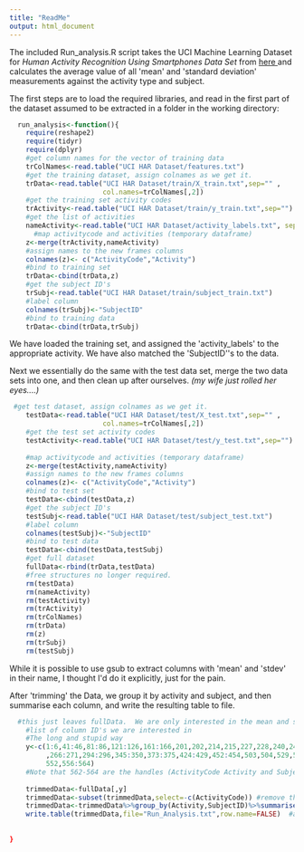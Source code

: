 ```yaml
---
title: "ReadMe"
output: html_document
---
```

The included Run_analysis.R script takes the UCI Machine Learning Dataset for <i>Human Activity Recognition Using Smartphones Data Set</i> from <a href="https://archive.ics.uci.edu/ml/datasets/Human+Activity+Recognition+Using+Smartphones"> here </a> and calculates the average value of all 'mean' and 'standard deviation' measurements against the activity type and subject.


The first steps are to load the required libraries, and read in the first part of the dataset assumed to be extracted in a folder in the working directory:

``` r 
  run_analysis<-function(){
    require(reshape2)
    require(tidyr)
    require(dplyr)
    #get column names for the vector of training data
    trColNames<-read.table("UCI HAR Dataset/features.txt")
    #get the training dataset, assign colnames as we get it.
    trData<-read.table("UCI HAR Dataset/train/X_train.txt",sep="" ,
                       col.names=trColNames[,2])
    #get the training set activity codes
    trActivity<-read.table("UCI HAR Dataset/train/y_train.txt",sep="")
    #get the list of activities
    nameActivity<-read.table("UCI HAR Dataset/activity_labels.txt", sep="")
      #map activitycode and activities (temporary dataframe)
    z<-merge(trActivity,nameActivity)
    #assign names to the new frames columns
    colnames(z)<- c("ActivityCode","Activity")
    #bind to training set
    trData<-cbind(trData,z)
    #get the subject ID's 
    trSubj<-read.table("UCI HAR Dataset/train/subject_train.txt")
    #label column
    colnames(trSubj)<-"SubjectID"
    #bind to training data
    trData<-cbind(trData,trSubj)
```

We have loaded the training set, and assigned the 'activity_labels' to the appropriate activity.  We have also matched the 'SubjectID''s  to the data.

Next we essentially do the same with the test data set, merge the two data sets into one, and then clean up after ourselves.
<i> (my wife just rolled her eyes....)</i>

``` r
 #get test dataset, assign colnames as we get it.
    testData<-read.table("UCI HAR Dataset/test/X_test.txt",sep="" ,
                       col.names=trColNames[,2])
    #get the test set activity codes
    testActivity<-read.table("UCI HAR Dataset/test/y_test.txt",sep="")
    
    #map activitycode and activities (temporary dataframe)
    z<-merge(testActivity,nameActivity)
    #assign names to the new frames columns
    colnames(z)<- c("ActivityCode","Activity")
    #bind to test set
    testData<-cbind(testData,z)
    #get the subject ID's 
    testSubj<-read.table("UCI HAR Dataset/test/subject_test.txt")
    #label column
    colnames(testSubj)<-"SubjectID"
    #bind to test data
    testData<-cbind(testData,testSubj)
    #get full dataset
    fullData<-rbind(trData,testData)
    #free structures no longer required.
    rm(testData)
    rm(nameActivity)
    rm(testActivity)
    rm(trActivity)
    rm(trColNames)
    rm(trData)
    rm(z)
    rm(trSubj)
    rm(testSubj)
```

While it is possible to use gsub to extract columns with 'mean' and 'stdev' in their name, I thought I'd do it explicitly, just for the pain.

After 'trimming' the Data, we group it by activity and subject, and then summarise each column, and write the resulting table to file.

``` r
  #this just leaves fullData.  We are only interested in the mean and stdev information
    #list of column ID's we are interested in
    #The long and stupid way
    y<-c(1:6,41:46,81:86,121:126,161:166,201,202,214,215,227,228,240,241,253,254
         ,266:271,294:296,345:350,373:375,424:429,452:454,503,504,529,530,542,543,
         552,556:564)
    #Note that 562-564 are the handles (ActivityCode Activity and SubjectID), and ActivityCode is redundant.
    
    trimmedData<-fullData[,y]
    trimmedData<-subset(trimmedData,select=-c(ActivityCode)) #remove the redundant column.
    trimmedData<-trimmedData%>%group_by(Activity,SubjectID)%>%summarise_each(funs(average=mean)) #summarise each column by Activity and SubjectID
    write.table(trimmedData,file="Run_Analysis.txt",row.name=FALSE)  #and..... we're done.
   
  
}
```